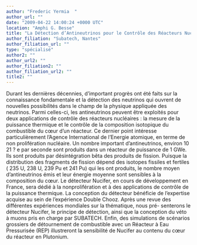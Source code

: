 ```yaml
---
author: "Frederic Yermia  "
author_url: ""
date: "2009-04-22 14:00:24 +0000 UTC"
location: "Amphi G. Besse"
title: "La Détection d’Antineutrinos pour le Contrôle des Réacteurs Nucléaires avec l’Expérience Nucifer"
author_filiation: "Subatech, Nantes"
author_filiation_url: ""
type: "spécialisé"
author2: ""
author_url2: ""
author_filiation2: ""
author_filiation_url2: ""
title2: ""
---
```

Durant les dernières décennies, d’important progrès ont été faits sur la connaissance fondamentale et la détection des neutrinos qui ouvrent de nouvelles possibilités dans le champ de la physique appliquée des neutrinos. Parmi celles-ci, les antineutrinos peuvent être exploités pour deux applications de contrôle des réacteurs nucléaires : la mesure de la puissance thermique et le contrôle de la composition isotopique du combustible du cœur d’un réacteur. Ce dernier point intéresse particulièrement l’Agence International de l’Energie atomique, en terme de non prolifération nucléaire. Un nombre important d’antineutrinos, environ 10 21 ? e par seconde sont produits dans un réacteur de puissance de 1 GWe. Ils sont produits par désintégration bêta des produits de fission. Puisque la distribution des fragments de fission dépend des isotopes fissiles et fertiles ( 235 U, 238 U, 239 Pu et 241 Pu) qui les ont produits, le nombre moyen d’antineutrinos émis et leur énergie moyenne sont sensibles à la composition du cœur. Le détecteur Nucifer, en cours de développement en France, sera dédié à la nonprolifération et à des applications de contrôle de la puissance thermique. La conception du détecteur bénéficie de l’expertise acquise au sein de l’expérience Double Chooz. Après une revue des différentes expériences mondiales sur la thématique, nous pré- senterons le détecteur Nucifer, le principe de détection, ainsi que la conception du véto à muons pris en charge par SUBATECH. Enfin, des simulations de scénarios grossiers de détournement de combustible avec un Réacteur à Eau Pressurisée (REP) illustreront la sensibilité de Nucifer au contenu du cœur du réacteur en Plutonium.
